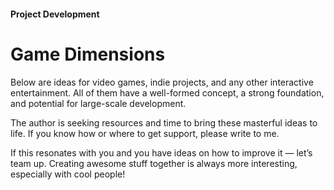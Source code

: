 #### Project Development

# Game Dimensions

Below are ideas for video games, indie projects, and any other interactive entertainment. All of them have a well-formed concept, a strong foundation, and potential for large-scale development.

The author is seeking resources and time to bring these masterful ideas to life. If you know how or where to get support, please write to me.

If this resonates with you and you have ideas on how to improve it — let’s team up. Creating awesome stuff together is always more interesting, especially with cool people!